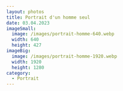```yaml
---
layout: photos
title: Portrait d'un homme seul
date: 03.04.2023
imageSmall:
  image: /images/portrait-homme-640.webp
  width: 640
  height: 427
imageBig:
  image: /images/portrait-homme-1920.webp
  width: 1920
  height: 1280
category:
  - Portrait
---
```

